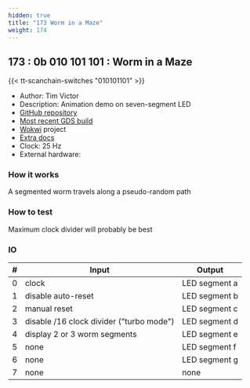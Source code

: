 ```yaml
---
hidden: true
title: "173 Worm in a Maze"
weight: 174
---
```


## 173 : 0b 010 101 101 : Worm in a Maze

{{< tt-scanchain-switches "010101101" >}}

* Author: Tim Victor
* Description: Animation demo on seven-segment LED
* [GitHub repository](https://github.com/timvgso/tinatapeworm)
* [Most recent GDS build](https://github.com/timvgso/tinatapeworm/actions/runs/3574367774)
* [Wokwi](https://wokwi.com/projects/348381622440034899) project
* [Extra docs]()
* Clock: 25 Hz
* External hardware: 



### How it works

A segmented worm travels along a pseudo-random path

### How to test

Maximum clock divider will probably be best

### IO

| # | Input        | Output       |
|---|--------------|--------------|
| 0 | clock  | LED segment a |
| 1 | disable auto-reset  | LED segment b |
| 2 | manual reset  | LED segment c |
| 3 | disable /16 clock divider ("turbo mode")  | LED segment d |
| 4 | display 2 or 3 worm segments  | LED segment e |
| 5 | none  | LED segment f |
| 6 | none  | LED segment g |
| 7 | none  | none |
